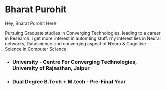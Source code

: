 # Bharat Purohit

Hey, Bharat Purohit Here

Pursuing Graduate studies in Converging Technologies, leading to a career in Research.
i get more interest in automting stuff. my interest lies in Neural networks, Datascience and converging aspect of Neuro & Cognitive Science in Computer Science.


- ### University - Centre For Converging Technologies, University of Rajasthan, Jaipur

- ### Dual Degree B.Tech + M.tech - Pre-Final Year  
